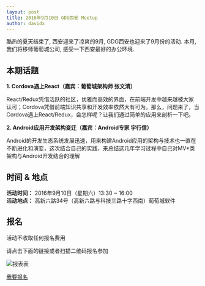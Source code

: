 ```yaml
---
layout: post
title: 2016年9月10日 GDG西安 Meetup
author: davidx
---
```


酷热的夏天结束了, 西安迎来了凉爽的9月, GDG西安也迎来了9月份的活动. 本月, 我们将移师葡萄城公司, 感受一下西安最好的办公环境.

## 本期话题

**1\. Cordova遇上React（嘉宾：葡萄城架构师 张文清）**

React/Redux凭借活跃的社区，优雅而高效的界面，在前端开发中越来越被大家认可；Cordova凭借前端知识共享和开发效率依然大有可为。那么，问题来了，当Cordova遇上React/Redux，会怎样呢？让我们通过简单的应用来剖析一下吧。


**2\. Android应用开发架构变迁（嘉宾：Android专家 宇行信）**

Android的开发生态系统发展迅速，用来构建Android应用的架构与技术也一直在不断进化和演变，这次结合自己的实践，来总结这几年学习过程中自己对MV*类架构与Android开发结合的理解

## 时间 & 地点

**活动时间：** 2016年9月10日（星期六）13:30 ~ 16:00  
**活动地点：** 高新六路34号（高新六路与科技三路十字西南）葡萄城软件

## 报名

活动不收取任何报名费用

请点击下面的链接或者扫描二维码报名参加

<div class="text-center">
  <img src="http://greatghoul.b0.upaiyun.com/1607/n31buvjDMduJ2.png" alt="报表表" />

  <p>
    <a href="https://jinshuju.net/f/owimQn" class="btn btn-success">我要报名</a>  
  </p>
</div>
